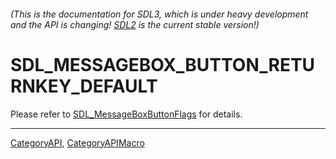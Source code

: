 ###### (This is the documentation for SDL3, which is under heavy development and the API is changing! [SDL2](https://wiki.libsdl.org/SDL2/) is the current stable version!)
# SDL_MESSAGEBOX_BUTTON_RETURNKEY_DEFAULT

Please refer to [SDL_MessageBoxButtonFlags](SDL_MessageBoxButtonFlags) for details.

----
[CategoryAPI](CategoryAPI), [CategoryAPIMacro](CategoryAPIMacro)

